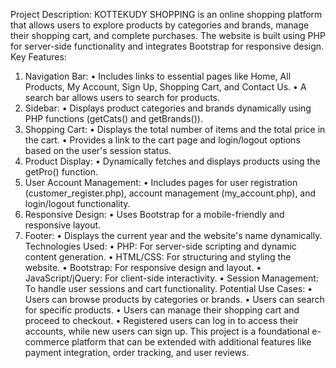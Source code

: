 Project Description:
KOTTEKUDY SHOPPING is an online shopping platform that allows users to explore products by categories and brands, manage their shopping cart, and complete purchases. The website is built using PHP for server-side functionality and integrates Bootstrap for responsive design.
Key Features:
1.	Navigation Bar:
•	Includes links to essential pages like Home, All Products, My Account, Sign Up, Shopping Cart, and Contact Us.
•	A search bar allows users to search for products.
2.	Sidebar:
•	Displays product categories and brands dynamically using PHP functions (getCats() and getBrands()).
3.	Shopping Cart:
•	Displays the total number of items and the total price in the cart.
•	Provides a link to the cart page and login/logout options based on the user's session status.
4.	Product Display:
•	Dynamically fetches and displays products using the getPro() function.
5.	User Account Management:
•	Includes pages for user registration (customer_register.php), account management (my_account.php), and login/logout functionality.
6.	Responsive Design:
•	Uses Bootstrap for a mobile-friendly and responsive layout.
7.	Footer:
•	Displays the current year and the website's name dynamically.
Technologies Used:
•	PHP: For server-side scripting and dynamic content generation.
•	HTML/CSS: For structuring and styling the website.
•	Bootstrap: For responsive design and layout.
•	JavaScript/jQuery: For client-side interactivity.
•	Session Management: To handle user sessions and cart functionality.
Potential Use Cases:
•	Users can browse products by categories or brands.
•	Users can search for specific products.
•	Users can manage their shopping cart and proceed to checkout.
•	Registered users can log in to access their accounts, while new users can sign up.
This project is a foundational e-commerce platform that can be extended with additional features like payment integration, order tracking, and user reviews.
